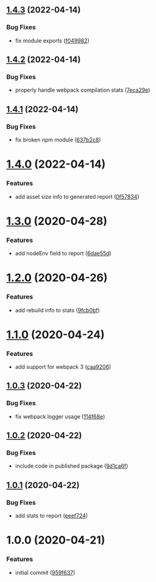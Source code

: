 ## [1.4.3](https://github.com/rafalmaciejewski/build-time-reporter-webpack-plugin/compare/v1.4.2...v1.4.3) (2022-04-14)


### Bug Fixes

* fix module exports ([f049982](https://github.com/rafalmaciejewski/build-time-reporter-webpack-plugin/commit/f0499826e0d82b91a74ed97065358d6a4fbf9eaf))

## [1.4.2](https://github.com/rafalmaciejewski/build-time-reporter-webpack-plugin/compare/v1.4.1...v1.4.2) (2022-04-14)


### Bug Fixes

* properly handle webpack compilation stats ([7eca29e](https://github.com/rafalmaciejewski/build-time-reporter-webpack-plugin/commit/7eca29e87ce26fdd64e6ca272bec5b2db6bd0a80))

## [1.4.1](https://github.com/rafalmaciejewski/build-time-reporter-webpack-plugin/compare/v1.4.0...v1.4.1) (2022-04-14)


### Bug Fixes

* fix broken npm module ([637b2c8](https://github.com/rafalmaciejewski/build-time-reporter-webpack-plugin/commit/637b2c88c7667a558f8424e5ece857348e591b61))

# [1.4.0](https://github.com/rafalmaciejewski/build-time-reporter-webpack-plugin/compare/v1.3.0...v1.4.0) (2022-04-14)


### Features

* add asset size info to generated report ([0f57834](https://github.com/rafalmaciejewski/build-time-reporter-webpack-plugin/commit/0f57834a2008f76c05257325321b52de8ff62bb2))

# [1.3.0](https://github.com/rafalmaciejewski/build-time-reporter-webpack-plugin/compare/v1.2.0...v1.3.0) (2020-04-28)


### Features

* add nodeEnv field to report ([6dae55d](https://github.com/rafalmaciejewski/build-time-reporter-webpack-plugin/commit/6dae55da1cbba591c8e280d562ee7c0715d59723))

# [1.2.0](https://github.com/rafalmaciejewski/build-time-reporter-webpack-plugin/compare/v1.1.0...v1.2.0) (2020-04-26)


### Features

* add rebuild info to stats ([9fcb0bf](https://github.com/rafalmaciejewski/build-time-reporter-webpack-plugin/commit/9fcb0bf7ce6da64b4f0d580e977feb3a8dd04bf4))

# [1.1.0](https://github.com/rafalmaciejewski/build-time-reporter-webpack-plugin/compare/v1.0.3...v1.1.0) (2020-04-24)


### Features

* add support for webpack 3 ([caa9206](https://github.com/rafalmaciejewski/build-time-reporter-webpack-plugin/commit/caa920620b3e6b1f5c7de0ff93a686db932b05e7))

## [1.0.3](https://github.com/rafalmaciejewski/build-time-reporter-webpack-plugin/compare/v1.0.2...v1.0.3) (2020-04-22)


### Bug Fixes

* fix webpack logger usage ([114f68e](https://github.com/rafalmaciejewski/build-time-reporter-webpack-plugin/commit/114f68e03bbaa0b73178050d37c251de0288138d))

## [1.0.2](https://github.com/rafalmaciejewski/build-time-reporter-webpack-plugin/compare/v1.0.1...v1.0.2) (2020-04-22)


### Bug Fixes

* include code in published package ([9d1ca6f](https://github.com/rafalmaciejewski/build-time-reporter-webpack-plugin/commit/9d1ca6f62c51a71f546fa77284cb29ddff232abe))

## [1.0.1](https://github.com/rafalmaciejewski/build-time-reporter-webpack-plugin/compare/v1.0.0...v1.0.1) (2020-04-22)


### Bug Fixes

* add stats to report ([eeef724](https://github.com/rafalmaciejewski/build-time-reporter-webpack-plugin/commit/eeef724b24606aab0ac244e5d23348bd75eb1b30))

# 1.0.0 (2020-04-21)


### Features

* initial commit ([959f637](https://github.com/rafalmaciejewski/build-time-reporter-webpack-plugin/commit/959f637b3544563fd714582ecd63738240820caa))
